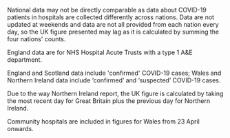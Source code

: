 ﻿National data may not be directly comparable as data about COVID-19 patients in hospitals are collected differently across nations. Data are not updated at weekends and data are not all provided from each nation every day, so the UK figure presented may lag as it is calculated by summing the four nations' counts.

England data are for NHS Hospital Acute Trusts with a type 1 A&E department.

England and Scotland data include 'confirmed' COVID-19 cases; Wales and Northern Ireland data include ‘confirmed’ and ‘suspected’ COVID-19 cases.

Due to the way Northern Ireland report, the UK figure is calculated by taking the most recent day for Great Britain plus the previous day for Northern Ireland.

Community hospitals are included in figures for Wales from 23 April onwards.